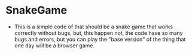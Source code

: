 # SnakeGame
- This is a simple code of that should be a snake game that works correctly without bugs, but, this happen not, the code have so many bugs and errors,
but you can play the "base version" of the thing that one day will be a browser game.
